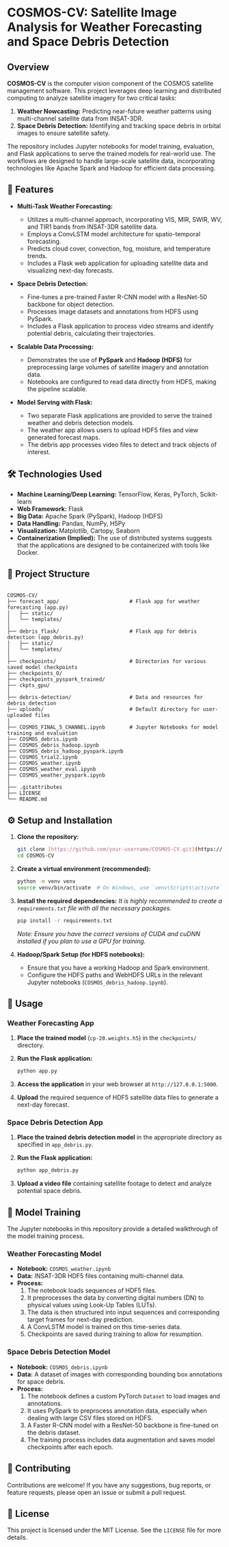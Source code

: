 # COSMOS-CV: Satellite Image Analysis for Weather Forecasting and Space Debris Detection

## Overview

**COSMOS-CV** is the computer vision component of the COSMOS satellite management software. This project leverages deep learning and distributed computing to analyze satellite imagery for two critical tasks:

1.  **Weather Nowcasting:** Predicting near-future weather patterns using multi-channel satellite data from INSAT-3DR.
2.  **Space Debris Detection:** Identifying and tracking space debris in orbital images to ensure satellite safety.

The repository includes Jupyter notebooks for model training, evaluation, and Flask applications to serve the trained models for real-world use. The workflows are designed to handle large-scale satellite data, incorporating technologies like Apache Spark and Hadoop for efficient data processing.

## 🚀 Features

* **Multi-Task Weather Forecasting:**
    * Utilizes a multi-channel approach, incorporating VIS, MIR, SWIR, WV, and TIR1 bands from INSAT-3DR satellite data.
    * Employs a ConvLSTM model architecture for spatio-temporal forecasting.
    * Predicts cloud cover, convection, fog, moisture, and temperature trends.
    * Includes a Flask web application for uploading satellite data and visualizing next-day forecasts.

* **Space Debris Detection:**
    * Fine-tunes a pre-trained Faster R-CNN model with a ResNet-50 backbone for object detection.
    * Processes image datasets and annotations from HDFS using PySpark.
    * Includes a Flask application to process video streams and identify potential debris, calculating their trajectories.

* **Scalable Data Processing:**
    * Demonstrates the use of **PySpark** and **Hadoop (HDFS)** for preprocessing large volumes of satellite imagery and annotation data.
    * Notebooks are configured to read data directly from HDFS, making the pipeline scalable.

* **Model Serving with Flask:**
    * Two separate Flask applications are provided to serve the trained weather and debris detection models.
    * The weather app allows users to upload HDF5 files and view generated forecast maps.
    * The debris app processes video files to detect and track objects of interest.

## 🛠️ Technologies Used

* **Machine Learning/Deep Learning:** TensorFlow, Keras, PyTorch, Scikit-learn
* **Web Framework:** Flask
* **Big Data:** Apache Spark (PySpark), Hadoop (HDFS)
* **Data Handling:** Pandas, NumPy, H5Py
* **Visualization:** Matplotlib, Cartopy, Seaborn
* **Containerization (Implied):** The use of distributed systems suggests that the applications are designed to be containerized with tools like Docker.

## 📁 Project Structure
```

COSMOS-CV/
├── forecast_app/                       # Flask app for weather forecasting (app.py)
│   ├── static/
│   └── templates/
│
├── debris_flask/                       # Flask app for debris detection (app_debris.py)
│   ├── static/
│   └── templates/
│
├── checkpoints/                        # Directories for various saved model checkpoints
├── checkpoints_O/
├── checkpoints_pyspark_trained/
├── ckpts_gpu/
│
├── debris-detection/                   # Data and resources for debris detection
├── uploads/                            # Default directory for user-uploaded files
│
├── COSMOS_FINAL_5_CHANNEL.ipynb        # Jupyter Notebooks for model training and evaluation
├── COSMOS_debris.ipynb
├── COSMOS_debris_hadoop.ipynb
├── COSMOS_debris_hadoop_pyspark.ipynb
├── COSMOS_trial2.ipynb
├── COSMOS_weather.ipynb
├── COSMOS_weather_eval.ipynb
├── COSMOS_weather_pyspark.ipynb
│
├── .gitattributes
├── LICENSE
└── README.md
```


## ⚙️ Setup and Installation

1.  **Clone the repository:**
    ```bash
    git clone [https://github.com/your-username/COSMOS-CV.git](https://github.com/your-username/COSMOS-CV.git)
    cd COSMOS-CV
    ```

2.  **Create a virtual environment (recommended):**
    ```bash
    python -m venv venv
    source venv/bin/activate  # On Windows, use `venv\Scripts\activate`
    ```

3.  **Install the required dependencies:**
    *It is highly recommended to create a `requirements.txt` file with all the necessary packages.*
    ```bash
    pip install -r requirements.txt
    ```
    *Note: Ensure you have the correct versions of CUDA and cuDNN installed if you plan to use a GPU for training.*

4.  **Hadoop/Spark Setup (for HDFS notebooks):**
    * Ensure that you have a working Hadoop and Spark environment.
    * Configure the HDFS paths and WebHDFS URLs in the relevant Jupyter notebooks (`COSMOS_debris_hadoop.ipynb`).

## 🚀 Usage

### Weather Forecasting App

1.  **Place the trained model** (`cp-20.weights.h5`) in the `checkpoints/` directory.

2.  **Run the Flask application:**
    ```bash
    python app.py
    ```

3.  **Access the application** in your web browser at `http://127.0.0.1:5000`.

4.  **Upload** the required sequence of HDF5 satellite data files to generate a next-day forecast.

### Space Debris Detection App

1.  **Place the trained debris detection model** in the appropriate directory as specified in `app_debris.py`.

2.  **Run the Flask application:**
    ```bash
    python app_debris.py
    ```

3.  **Upload a video file** containing satellite footage to detect and analyze potential space debris.

## 🧠 Model Training

The Jupyter notebooks in this repository provide a detailed walkthrough of the model training process.

### Weather Forecasting Model

* **Notebook:** `COSMOS_weather.ipynb`
* **Data:** INSAT-3DR HDF5 files containing multi-channel data.
* **Process:**
    1.  The notebook loads sequences of HDF5 files.
    2.  It preprocesses the data by converting digital numbers (DN) to physical values using Look-Up Tables (LUTs).
    3.  The data is then structured into input sequences and corresponding target frames for next-day prediction.
    4.  A ConvLSTM model is trained on this time-series data.
    5.  Checkpoints are saved during training to allow for resumption.

### Space Debris Detection Model

* **Notebook:** `COSMOS_debris.ipynb`
* **Data:** A dataset of images with corresponding bounding box annotations for space debris.
* **Process:**
    1.  The notebook defines a custom PyTorch `Dataset` to load images and annotations.
    2.  It uses PySpark to preprocess annotation data, especially when dealing with large CSV files stored on HDFS.
    3.  A Faster R-CNN model with a ResNet-50 backbone is fine-tuned on the debris dataset.
    4.  The training process includes data augmentation and saves model checkpoints after each epoch.

## 🤝 Contributing

Contributions are welcome! If you have any suggestions, bug reports, or feature requests, please open an issue or submit a pull request.

## 📜 License

This project is licensed under the MIT License. See the `LICENSE` file for more details.
